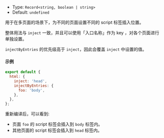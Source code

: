 - Type: `Record<string, boolean | string>`
- Default: `undefined`

用于在多页面的场景下，为不同的页面设置不同的 script 标签插入位置。

整体用法与 `inject` 一致，并且可以使用「入口名称」作为 key ，对各个页面进行单独设置。

`injectByEntries` 的优先级高于 `inject`，因此会覆盖 `inject` 中设置的值。

#### 示例

```js
export default {
  html: {
    inject: 'head',
    injectByEntries: {
      foo: 'body',
    },
  },
};
```

重新编译后，可以看到:

- 页面 `foo` 的 script 标签会插入到 `body` 标签内。
- 其他页面的 script 标签会插入到 `head` 标签内。
